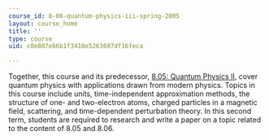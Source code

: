 ```yaml
---
course_id: 8-06-quantum-physics-iii-spring-2005
layout: course_home
title: ''
type: course
uid: c0e807eb6b1f3410e5263697df16feca

---
```

Together, this course and its predecessor, [8.05: Quantum Physics II](/courses/8-05-quantum-physics-ii-fall-2013/), cover quantum physics with applications drawn from modern physics. Topics in this course include units, time-independent approximation methods, the structure of one- and two-electron atoms, charged particles in a magnetic field, scattering, and time-dependent perturbation theory. In this second term, students are required to research and write a paper on a topic related to the content of 8.05 and 8.06.
